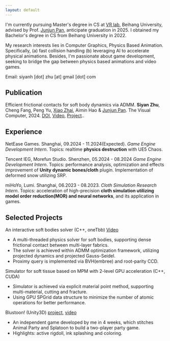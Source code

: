 ```yaml
---
layout: default
---
```


I'm currently pursuing Master's degree in CS at [VR lab](https://vrlab.buaa.edu.cn/), Beihang University, advised by Prof. [Junjun Pan](https://shi.buaa.edu.cn/junjun_pan), anticipate graduation in 2025. I obtained my Bachelor's degree in CS from Beihang University in 2022.

My research interests lies in Computer Graphics, Physics Based Animation. Specifically, (a) fast collision handling (b) leveraging AI to accelerate physical animations. 
Besides, I'm passionate about game development, seeking to bridge the gap between physics based animations and video games.

Email: siyanh [dot] zhu [at] gmail [dot] com

## Publication


Efficient frictional contacts for soft body dynamics via ADMM. **Siyan Zhu**, Cheng Fang, Peng Yu, [Xiao Zhai](https://zhai-xiao.github.io/), Aimin Hao & [Junjun Pan](https://shi.buaa.edu.cn/junjun_pan). The Visual Computer, 2024. 
[DOI](https://doi.org/10.1007/s00371-024-03438-8), [Video](https://www.youtube.com/watch?v=rUBcgffdxtQ), [Project](https://github.com/OkifuZ/admm-elasticity-contact-solver)..


## Experience

NetEase Games. Shanghai, 09.2024 - 11.2024(Expected). 
  *Game Engine Development Intern*. 
  Topics: realtime **physics destruction** with UE5 Chaos. 

Tencent IEG, Morefun Studio. Shenzhen, 05.2024 - 08.2024
  *Game Engine Development Intern*.
  Topics: performance analysis, optimization and effects improvement of **Unity dynamic bones/cloth** plugin. Implementation of deformed snow utilizing SRP.

miHoYo, Lumi. Shanghai, 06.2023 - 08.2023. 
  *Cloth Simulation Research Intern*.
  Topics: acceleration of high-precision **cloth simulation utilizing model order reduction(MOR) and neural networks**, and its application in games.

## Selected Projects

An interactive soft bodies solver (C++, oneTbb) [Video](https://www.youtube.com/watch?v=rUBcgffdxtQ)
  - A multi-threaded physics solver for soft bodies, supporting dense frictional contact between multi-layer fabrics.
  - The solver is achieved within ADMM optimization framework, utilizing projected dynamics and projected Gauss-Seidel.
  - Proximy query is implemented via BVH(embree) and root-parity CCD.
  

Simulator for soft tissue based on MPM with 2-level GPU acceleration (C++, CUDA)
  - Simulator is achieved via explicit material point method, supporting multi-material, cutting and fracture.
  - Using GPU SPGrid data structure to minimize the number of atomic operations for better performance.
  
Blustoon! (Unity3D) [project](github.com/OkifuZ/blustoon), [video](www.youtube.com/watch?v=5yirauGsRxo)
  - An independent game developed by me in 4 weeks, which stitches Animal Party and Splatoon to build a two-player party game.
  - Highlights: active rigdoll, ink splashing and coloring.